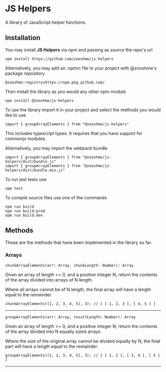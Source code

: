 # JS Helpers
A library of JavaScript helper functions. 

## Installation
You may install __JS Helpers__ via npm and passing as source the repo's url 
    
    npm install https://github.com/zooshme/js-helpers

Alternatively, you may add an .npmrc file to your project with @zooshme's package repository
    
    @zooshme:registry=https://npm.pkg.github.com/

Then install the library as you would any other npm module
    
    npm install @zooshme/js-helpers

To use the library import it in your project and select the methods you would like to use
    
    import { groupArrayElements } from "@zooshme/js-helpers"

This includes typescript types. It requires that you have support for commonjs modules. 

Alternatively, you may import the webpack bundle
    
    import { groupArrayElements } from "@zooshme/js-helpers/dist/bundle.js"
    import { groupArrayElements } from "@zooshme/js-helpers/dist/bundle.min.js"

To run jest tests use
    
    npm test

To compile source files use one of the commands
    
    npm run build
    npm run build:prod
    npm run build:dev

## Methods
These are the methods that have been implemented in the library so far.

### Arrays

    chunkArrayElements(arr: Array, chunkLength: Number): Array

Given an array of length >= 0, and a positive integer N, return the contents of the array divided into arrays of N length.

Where all arrays cannot be of N length, the final array will have a length equal to the remainder.

    chunkArrayElements([​1​, ​2​, ​3​, ​4,​ ​5​], ​3​); // [ [ 1, 2, 3 ], [ 4, 5 ] ]

---

    groupArrayElements(arr: Array, resultLength: Number): Array

Given an array of length >= 0, and a positive integer N, return the contents of the array divided into N equally sized arrays.

Where the size of the original array cannot be divided equally by N, the final part will have a length equal to the remainder.

    groupArrayElements([​1​, ​2​, ​3​, ​4,​ ​5​], ​3​); // [ [ 1, 2 ], [ 3, 4 ], [ 5 ] ]

---

    